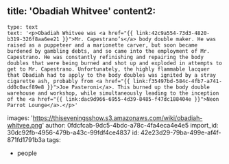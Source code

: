 title: '​Obadiah Whitvee'
content2:
  -
    type: text
    text: '<p>Obadiah Whitvee was <a href="{{ link:42c9a554-73d3-4820-b319-326f8aa6ee21 }}">Mr. Capestrano’s</a> body double maker. He was raised as a puppeteer and a marionette carver, but soon became burdened by gambling debts, and so came into the employment of Mr. Capestrano. He was constantly refinishing and repairing the body doubles that were being burned and shot up and exploded in attempts to get to Mr. Capestrano. Unfortunately, the highly flammable lacquer that Obadiah had to apply to the body doubles was ignited by a stray cigarette ash, probably from <a href="{{ link:f35497bd-584c-4fb7-a741-dd0c0acf89e8 }}">Joe Pasteroni</a>. This burned up the body double warehouse and workshop, while simultaneously leading to the inception of the <a href="{{ link:dac9d966-6955-4d39-8485-f47dc188404e }}">Neon Parrot Lounge</a>.</p>'
images: 'https://thiseveningsshow.s3.amazonaws.com/wiki/obadiah-whitvee.png'
author: 0fdcfcab-9dc5-4bdc-a78c-4fa4eca4e4e5
import_id: 30dc92fb-4956-479b-a43c-99fdf4ce4837
id: 42e23d29-79ba-499e-af4f-871fd1791b3a
tags:
  - people
